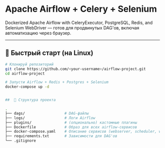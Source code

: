 # Apache Airflow + Celery + Selenium

Dockerized Apache Airflow with CeleryExecutor, PostgreSQL, Redis, and Selenium WebDriver — готов для продвинутых DAG'ов, включая автоматизацию через браузер.

---

## 🚀 Быстрый старт (на Linux)

```bash
# Клонируй репозиторий
git clone https://github.com/<your-username>/airflow-project.git
cd airflow-project

# Запусти Airflow + Redis + Postgres + Selenium
docker-compose up -d


##  📂 Структура проекта

.
├── dags/                  # DAG-файлы
├── logs/                  # Логи Airflow
├── plugins/               # (опционально) кастомные плагины
├── Dockerfile             # Образ для всех airflow-сервисов
├── docker-compose.yaml    # Описание сервисов (webserver, scheduler, worker, redis, postgres)
├── requirements.txt       # Зависимости для DAG'ов
└── .gitignore

